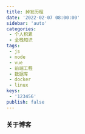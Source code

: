 ```yaml
---
title: 掉发历程
date: '2022-02-07 08:00:00'
sidebar: 'auto'
categories:
 - 个人积累
 - 全栈知识
tags:
 - js
 - node
 - vue
 - 前端工程
 - 数据库
 - docker
 - linux
keys:
 - '123456'
publish: false
---
```



### 关于博客


<Vssue title="王深个人博客" />